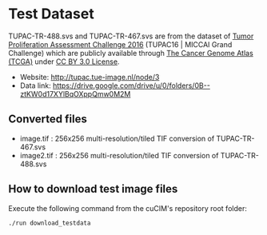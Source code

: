 
# Test Dataset

TUPAC-TR-488.svs and TUPAC-TR-467.svs are from the dataset
of [Tumor Proliferation Assessment Challenge 2016](http://tupac.tue-image.nl/node/3) (TUPAC16 | MICCAI Grand Challenge) which are publicly
available through [The Cancer Genome Atlas (TCGA)](https://www.cancer.gov/about-nci/organization/ccg/research/structural-genomics/tcga) under [CC BY 3.0 License](https://creativecommons.org/licenses/by/3.0/).

- Website: http://tupac.tue-image.nl/node/3
- Data link: https://drive.google.com/drive/u/0/folders/0B--ztKW0d17XYlBqOXppQmw0M2M

## Converted files

- image.tif : 256x256 multi-resolution/tiled TIF conversion of TUPAC-TR-467.svs
- image2.tif : 256x256 multi-resolution/tiled TIF conversion of TUPAC-TR-488.svs

## How to download test image files

Execute the following command from the cuCIM's repository root folder:

```bash
./run download_testdata
```